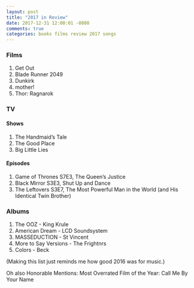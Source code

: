 ```yaml
---
layout: post
title: "2017 in Review"
date: 2017-12-31 12:00:01 -0800
comments: true
categories: books films review 2017 songs
---
```


### Films

1. Get Out
2. Blade Runner 2049
3. Dunkirk
4. mother!
5. Thor: Ragnarok

### TV

#### Shows

1. The Handmaid’s Tale
2. The Good Place
3. Big Little Lies

#### Episodes

1. Game of Thrones S7E3, The Queen’s Justice
2. Black Mirror S3E3, Shut Up and Dance
3. The Leftovers S3E7,  The Most Powerful Man in the World (and His Identical Twin Brother)

### Albums

1. The OOZ - King Krule
2. American Dream - LCD Soundsystem
3. MASSEDUCTION - St Vincent
4. More to Say Versions - The Frightnrs
5. Colors - Beck

(Making this list just reminds me how good 2016 was for music.)



Oh also Honorable Mentions: 
Most Overrated Film of the Year: Call Me By Your Name
